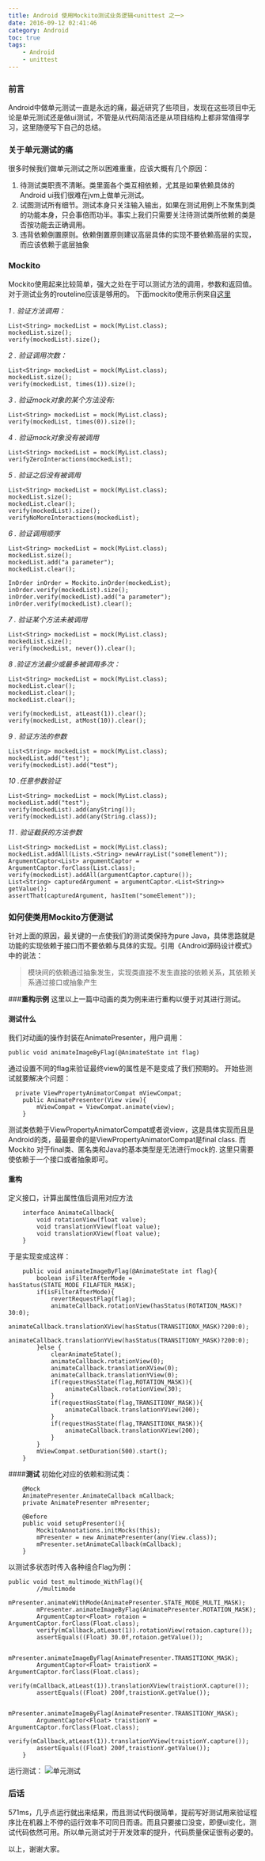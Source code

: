 ```yaml
---
title: Android 使用Mockito测试业务逻辑<unittest 之一>
date: 2016-09-12 02:41:46
category: Android
toc: true
tags: 
	- Android
	- unittest
---
```


### **前言**
Android中做单元测试一直是永远的痛，最近研究了些项目，发现在这些项目中无论是单元测试还是做ui测试，不管是从代码简洁还是从项目结构上都非常值得学习，这里随便写下自己的总结。

### **关于单元测试的痛**
很多时候我们做单元测试之所以困难重重，应该大概有几个原因：
1.  待测试类职责不清晰。类里面各个类互相依赖，尤其是如果依赖具体的Android ui我们很难在jvm上做单元测试。
2. 试图测试所有细节。测试本身只关注输入输出，如果在测试用例上不聚焦到类的功能本身，只会事倍而功半。事实上我们只需要关注待测试类所依赖的类是否按功能去正确调用。
3. 违背依赖倒置原则。依赖倒置原则建议高层具体的实现不要依赖高层的实现，而应该依赖于底层抽象

### **Mockito**
Mockito使用起来比较简单，强大之处在于可以测试方法的调用，参数和返回值。对于测试业务的routeline应该是够用的。
下面mockito使用示例来自[这里](http://www.baeldung.com/mockito-verify)

*1 . 验证方法调用：*
```
List<String> mockedList = mock(MyList.class);
mockedList.size();
verify(mockedList).size();
```
 *2 . 验证调用次数：*
```
List<String> mockedList = mock(MyList.class);
mockedList.size();
verify(mockedList, times(1)).size();
```
*3 . 验证mock对象的某个方法没有:*
```
List<String> mockedList = mock(MyList.class);
verify(mockedList, times(0)).size();
```
*4 . 验证mock对象没有被调用*

```
List<String> mockedList = mock(MyList.class);
verifyZeroInteractions(mockedList);
```

*5 . 验证之后没有被调用*
```
List<String> mockedList = mock(MyList.class);
mockedList.size();
mockedList.clear();
verify(mockedList).size();
verifyNoMoreInteractions(mockedList);
```
*6 . 验证调用顺序*
```
List<String> mockedList = mock(MyList.class);
mockedList.size();
mockedList.add("a parameter");
mockedList.clear();
 
InOrder inOrder = Mockito.inOrder(mockedList);
inOrder.verify(mockedList).size();
inOrder.verify(mockedList).add("a parameter");
inOrder.verify(mockedList).clear();
```
*7 . 验证某个方法未被调用*
```
List<String> mockedList = mock(MyList.class);
mockedList.size();
verify(mockedList, never()).clear();
```

*8 .验证方法最少或最多被调用多次：*
```
List<String> mockedList = mock(MyList.class);
mockedList.clear();
mockedList.clear();
mockedList.clear();
 
verify(mockedList, atLeast(1)).clear();
verify(mockedList, atMost(10)).clear();
```
*9 . 验证方法的参数*
```
List<String> mockedList = mock(MyList.class);
mockedList.add("test");
verify(mockedList).add("test");
```
*10 .任意参数验证*
```
List<String> mockedList = mock(MyList.class);
mockedList.add("test");
verify(mockedList).add(anyString());
verify(mockedList).add(any(String.class));
```
*11 . 验证截获的方法参数*
```
List<String> mockedList = mock(MyList.class);
mockedList.addAll(Lists.<String> newArrayList("someElement"));
ArgumentCaptor<List> argumentCaptor = ArgumentCaptor.forClass(List.class);
verify(mockedList).addAll(argumentCaptor.capture());
List<String> capturedArgument = argumentCaptor.<List<String>> getValue();
assertThat(capturedArgument, hasItem("someElement"));
```
### **如何使类用Mockito方便测试**

针对上面的原因，最关键的一点使我们的测试类保持为pure Java，具体思路就是功能的实现依赖于接口而不要依赖与具体的实现。引用《Android源码设计模式》中的说法：

> 模块间的依赖通过抽象发生，实现类直接不发生直接的依赖关系，其依赖关系通过接口或抽象产生

###**重构示例**
这里以上一篇中动画的类为例来进行重构以便于对其进行测试。

#### **测试什么**
我们对动画的操作封装在AnimatePresenter，用户调用：
```
public void animateImageByFlag(@AnimateState int flag)
```
通过设置不同的flag来验证最终view的属性是不是变成了我们预期的。
开始些测试就要解决个问题：
```
  private ViewPropertyAnimatorCompat mViewCompat;
    public AnimatePresenter(View view){
        mViewCompat = ViewCompat.animate(view);
    }
```
测试类依赖于ViewPropertyAnimatorCompat或者说view，这是具体实现而且是Android的类，最最要命的是ViewPropertyAnimatorCompat是final class. 而Mockito 对于final类、匿名类和Java的基本类型是无法进行mock的.
这里只需要使依赖于一个接口或者抽象即可。

#### **重构**
定义接口，计算出属性值后调用对应方法

```
    interface AnimateCallback{
        void rotationView(float value);
        void translationYView(float value);
        void translationXView(float value);
    }
```
于是实现变成这样：

```
    public void animateImageByFlag(@AnimateState int flag){
        boolean isFilterAfterMode = hasStatus(STATE_MODE_FILAFTER_MASK);
        if(isFilterAfterMode){
            revertRequestFlag(flag);
            animateCallback.rotationView(hasStatus(ROTATION_MASK)?30:0);
            animateCallback.translationXView(hasStatus(TRANSITIONX_MASK)?200:0);
            animateCallback.translationYView(hasStatus(TRANSITIONY_MASK)?200:0);
        }else {
            clearAnimateState();
            animateCallback.rotationView(0);
            animateCallback.translationXView(0);
            animateCallback.translationYView(0);
            if(requestHasState(flag,ROTATION_MASK)){
                animateCallback.rotationView(30);
            }
            if(requestHasState(flag,TRANSITIONY_MASK)){
                animateCallback.translationYView(200);
            }
            if(requestHasState(flag,TRANSITIONX_MASK)){
                animateCallback.translationXView(200);
            }
        }
        mViewCompat.setDuration(500).start();
    }
```
####**测试**
初始化对应的依赖和测试类：
  

```
    @Mock
    AnimatePresenter.AnimateCallback mCallback;
    private AnimatePresenter mPresenter;

    @Before
    public void setupPresenter(){
        MockitoAnnotations.initMocks(this);
        mPresenter = new AnimatePresenter(any(View.class));
        mPresenter.setAnimateCallback(mCallback);
    }
```
以测试多状态时传入各种组合Flag为例：

```
public void test_multimode_WithFlag(){
        //multimode
        mPresenter.animateWithMode(AnimatePresenter.STATE_MODE_MULTI_MASK);
        mPresenter.animateImageByFlag(AnimatePresenter.ROTATION_MASK);
        ArgumentCaptor<Float> rotaion = ArgumentCaptor.forClass(Float.class);
        verify(mCallback,atLeast(1)).rotationView(rotaion.capture());
        assertEquals((Float) 30.0f,rotaion.getValue());

        mPresenter.animateImageByFlag(AnimatePresenter.TRANSITIONX_MASK);
        ArgumentCaptor<Float> traistionX = ArgumentCaptor.forClass(Float.class);
        verify(mCallback,atLeast(1)).translationXView(traistionX.capture());
        assertEquals((Float) 200f,traistionX.getValue());

        mPresenter.animateImageByFlag(AnimatePresenter.TRANSITIONY_MASK);
        ArgumentCaptor<Float> traistionY = ArgumentCaptor.forClass(Float.class);
        verify(mCallback,atLeast(1)).translationYView(traistionY.capture());
        assertEquals((Float) 200f,traistionY.getValue());
    }
```

运行测试：
![单元测试](http://img.blog.csdn.net/20160527234157884)

### **后话**
571ms，几乎点运行就出来结果，而且测试代码很简单，提前写好测试用来验证程序比在机器上不停的运行效率不可同日而语。而且只要接口没变，即便ui变化，测试代码依然可用。所以单元测试对于开发效率的提升，代码质量保证很有必要的。

以上，谢谢大家。